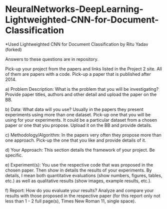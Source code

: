 # NeuralNetworks-DeepLearning-Lightweighted-CNN-for-Document-Classification

*Used Lightweighted CNN for Document Classification by Ritu Yadav (forked)

Answers to these questions are in repository.

Pick-up your project from the papers and links listed in the Project 2 site. All of them are papers with a code. Pick-up a paper that is published after 2014.

a) Problem Description: What is the problem that you will be investigating? Provide paper titles, authors and other detail and upload the paper on the BB.

b) Data: What data will you use? Usually in the papers they present experiments using more than one dataset. Pick-up one that you will be using for your experiments. It could be a particular dataset from a chosen paper or one that you propose. Upload it on the BB and provide details.

c) Methodology/Algorithm: In the papers very often they propose more than one approach. Pick-up the one that you like and provide details of it.

d) Your Approach: This section details the framework of your project. Be specific.

e) Experiment(s): You use the respective code that was proposed in the chosen paper. Then show in details the results of your experiments. By details, I mean both quantitative evaluations (show numbers, figures, tables, etc.) as well as qualitative results (show images, example results, etc.).

f) Report: How do you evaluate your results? Analyze and compare your results with those proposed in the respective paper (for this report only not less than 1 - 2 full page(s), Times New Roman 11, single space).
